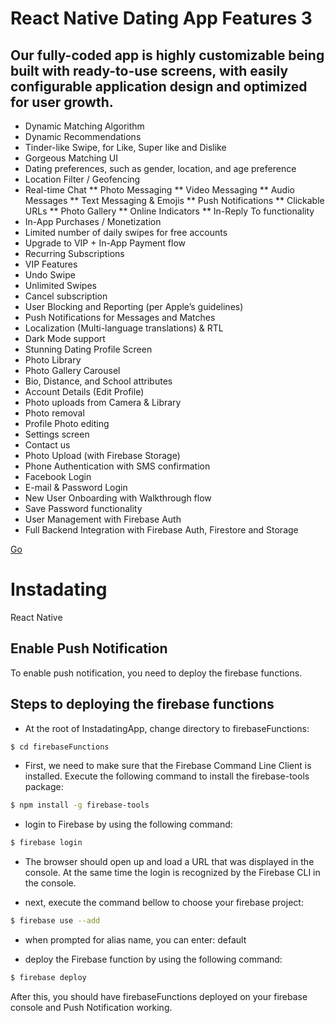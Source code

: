 # React Native Dating App Features 3
## Our fully-coded app is highly customizable being built with ready-to-use screens, with easily configurable application design and optimized for user growth.

* Dynamic Matching Algorithm
* Dynamic Recommendations
* Tinder-like Swipe, for Like, Super like and Dislike
* Gorgeous Matching UI
* Dating preferences, such as gender, location, and age preference
* Location Filter / Geofencing
* Real-time Chat
  ** Photo Messaging
  ** Video Messaging
  ** Audio Messages
  ** Text Messaging & Emojis
  ** Push Notifications
  ** Clickable URLs
  ** Photo Gallery
  ** Online Indicators
  ** In-Reply To functionality
* In-App Purchases / Monetization
* Limited number of daily swipes for free accounts
* Upgrade to VIP + In-App Payment flow
* Recurring Subscriptions
* VIP Features
* Undo Swipe
* Unlimited Swipes
* Cancel subscription
* User Blocking and Reporting (per Apple’s guidelines)
* Push Notifications for Messages and Matches
* Localization (Multi-language translations) & RTL
* Dark Mode support
* Stunning Dating Profile Screen
* Photo Library
* Photo Gallery Carousel
* Bio, Distance, and School attributes
* Account Details (Edit Profile)
* Photo uploads from Camera & Library
* Photo removal
* Profile Photo editing
* Settings screen
* Contact us
* Photo Upload (with Firebase Storage)
* Phone Authentication with SMS confirmation
* Facebook Login
* E-mail & Password Login
* New User Onboarding with Walkthrough flow
* Save Password functionality
* User Management with Firebase Auth
* Full Backend Integration with Firebase Auth, Firestore and Storage

<a href="https://www.instamobile.io/app-templates/react-native-dating-app/">Go</a>

# Instadating
React Native

## Enable Push Notification

To enable push notification, you need to deploy the firebase functions.

## Steps to deploying the firebase functions

* At the root of InstadatingApp, change directory to firebaseFunctions:

```bash
$ cd firebaseFunctions
```

* First, we need to make sure that the Firebase Command Line Client is installed. Execute the following command to install the firebase-tools package:

```bash
$ npm install -g firebase-tools
```

* login to Firebase by using the following command:

```bash
$ firebase login
```

* The browser should open up and load a URL that was displayed in the console. At the same time the login is recognized by the Firebase CLI in the console.

* next, execute the command bellow to choose your firebase project:

```bash
$ firebase use --add
```

* when prompted for alias name, you can  enter: default

* deploy the Firebase function by using the following command:

```bash
$ firebase deploy
```


After this, you should have firebaseFunctions deployed on your firebase console and Push Notification working.

